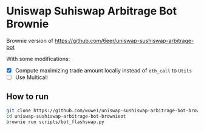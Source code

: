 # Uniswap Suhiswap Arbitrage Bot Brownie

Brownie version of https://github.com/6eer/uniswap-sushiswap-arbitrage-bot

With some modifications:

- [x] Compute maximizing trade amount locally instead of `eth_call` to `Utils`
- [ ] Use Multicall

## How to run

```bash
git clone https://github.com/wuwe1/uniswap-sushiswap-arbitrage-bot-brownieot
cd uniswap-sushiswap-arbitrage-bot-brownieot
brownie run scripts/bot_flashswap.py
```